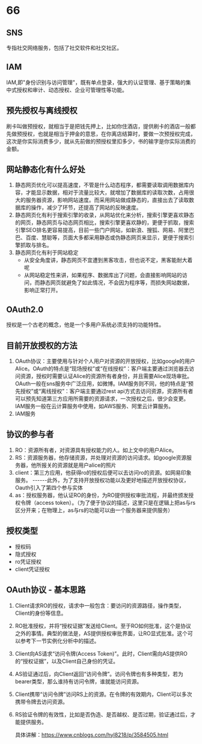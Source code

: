 # 66 #

## SNS ##
专指社交网络服务，包括了社交软件和社交社区。

## IAM ##
IAM,即"身份识别与访问管理"，既有单点登录，强大的认证管理、基于策略的集中式授权和审计、动态授权、企业可管理性等功能。

## 预先授权与离线授权 ##
刷卡叫做预授权，就相当于是把钱先押上，比如你住酒店，提供刷卡的酒店一般都先做预授权，也就是相当于押金的意思，在你离店结算时，要做一次预授权完成，这次是你实际消费多少，就从先前做的预授权里扣多少，书的输字是你实际消费的金额。


## 网站静态化有什么好处 ##
1. 静态网页优化可以提高速度，不管是什么动态程序，都需要读取调用数据库内容，才能显示数据，相对于流量比较大，就增加了数据库的读取次数，占用很大的服务器资源，影响网站速度。而采用网站做成静态的，直接出去了读取数据库的操作，减少了环节，还提高了网站的反映速度。
2. 静态网页化有利于搜索引擎的收录，从网站优化来分析，搜索引擎更喜欢静态的网页，静态网页与动态网页相比，搜索引擎更喜欢静的，更便于抓取，搜索引擎SEO排名更容易提高，目前一些门户网站，如新浪、搜狐、网易、阿里巴巴、百度、慧聪等，页面大多都采用静态或伪静态网页来显示，更便于搜索引擎抓取与排名。
3. 静态网页化有利于网站稳定
	- 从安全角度讲，静态网页不宜遭到黑客攻击，但也说不定，黑客能耐大着呢
	- 从网站稳定性来讲，如果程序、数据库出了问题，会直接影响网站的访问，而静态网页就避免了如此情况，不会因为程序等，而损失网站数据，影响正常打开。


## OAuth2.0 ##
授权是一个古老的概念，他是一个多用户系统必须支持的功能特性。

## 目前开放授权的方法 ##
1. OAuth协议：主要使用与针对个人用户对资源的开放授权，比如google的用户Alice。OAuth的特点是“现场授权”或“在线授权”：客户端主要通过浏览器去访问资源，授权时需要认证Alice的资源所有者身份，并且需要Alice现场审批。OAuth一般在sns服务中广泛应用，如微博。IAM服务则不同，他的特点是“预先授权”或“离线授权”：客户端主要通过rest api方式去访问资源，资源所有者可以预先知道第三方应用所需要的资源请求，一次授权之后，很少会变更。IAM服务一般在云计算服务中使用，如AWS服务、阿里云计算服务。
2. IAM服务


## 协议的参与者 ##
1. RO：资源所有者，对资源具有授权能力的人。如上文中的用户Alice。
2. RS：资源服务器，他存储资源，并处理对资源的访问请求。如google资源服务器，他所报关的资源就是用户alice的照片
3. client：第三方应用，他获得ro的授权后便可以去访问ro的资源。如网易印象服务。 ------此外，为了支持开放授权功能以及更好地描述开放授权协议，Oauth引入了第四个参与实体
4. as：授权服务器，他认证RO的身份，为RO提供授权审批流程，并最终颁发授权令牌（access token）。（为了便于协议的描述，这里只是在逻辑上把as与rs区分开来；在物理上，as与rs的功能可以由一个服务器来提供服务）

## 授权类型 ##
- 授权码
- 隐式授权
- ro凭证授权
- client凭证授权

##  OAuth协议 - 基本思路 ##
1. Client请求RO的授权，请求中一般包含：要访问的资源路径，操作类型，Client的身份等信息。
2. RO批准授权，并将“授权证据”发送给Client。至于RO如何批准，这个是协议之外的事情。典型的做法是，AS提供授权审批界面，让RO显式批准。这个可以参考下一节实例化分析中的描述。
3. Client向AS请求“访问令牌(Access Token)”。此时，Client需向AS提供RO的“授权证据”，以及Client自己身份的凭证。
4. AS验证通过后，向Client返回“访问令牌”。访问令牌也有多种类型，若为bearer类型，那么谁持有访问令牌，谁就能访问资源。
5. Client携带“访问令牌”访问RS上的资源。在令牌的有效期内，Client可以多次携带令牌去访问资源。
6.  RS验证令牌的有效性，比如是否伪造、是否越权、是否过期，验证通过后，才能提供服务。


	具体讲解：https://www.cnblogs.com/hyl8218/p/3584505.html